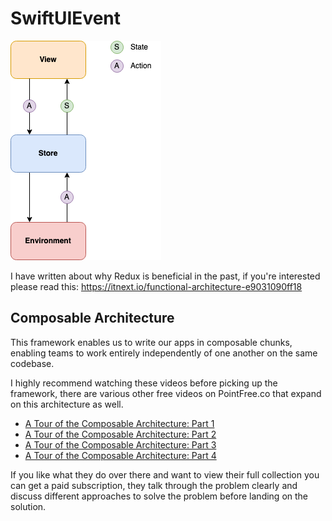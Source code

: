 # SwiftUIEvent

![Redux](architecture-diagram.png)

I have written about why Redux is beneficial in the past, if you're interested please read this: 
https://itnext.io/functional-architecture-e9031090ff18

## Composable Architecture 

This framework enables us to write our apps in composable chunks, enabling teams to work entirely independently of one another on the same codebase.

I highly recommend watching these videos before picking up the framework, there are various other free videos on PointFree.co that expand on this architecture as well.

* [A Tour of the Composable Architecture: Part 1](https://www.pointfree.co/episodes/ep100-a-tour-of-the-composable-architecture-part-1)
* [A Tour of the Composable Architecture: Part 2](https://www.pointfree.co/episodes/ep101-a-tour-of-the-composable-architecture-part-2)
* [A Tour of the Composable Architecture: Part 3](https://www.pointfree.co/episodes/ep100-a-tour-of-the-composable-architecture-part-3)
* [A Tour of the Composable Architecture: Part 4](https://www.pointfree.co/episodes/ep100-a-tour-of-the-composable-architecture-part-4)

If you like what they do over there and want to view their full collection you can get a paid subscription, they talk through the problem clearly and discuss different approaches to solve the problem before landing on the solution.
